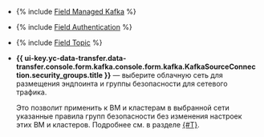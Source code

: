 * {% include [Field Managed Kafka](../../fields/kafka/ui/managed-kafka.md) %}
* {% include [Field Authentication](../../fields/kafka/ui/authentication.md) %}
* {% include [Field Topic](../../fields/kafka/ui/topic.md) %}
* **{{ ui-key.yc-data-transfer.data-transfer.console.form.kafka.console.form.kafka.KafkaSourceConnection.security_groups.title }}** — выберите облачную сеть для размещения эндпоинта и группы безопасности для сетевого трафика.

  Это позволит применить к ВМ и кластерам в выбранной сети указанные правила групп безопасности без изменения настроек этих ВМ и кластеров. Подробнее см. в разделе [{#T}](../../../../data-transfer/concepts/network.md).